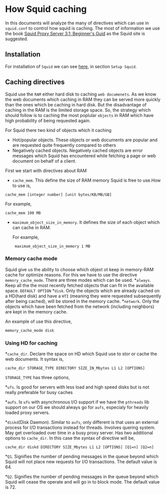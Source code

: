 # How Squid caching

In this documents will analyze the many of directives which can use in `squid.conf` to control how squid is caching.
The most of information we use the book [Squid Proxy Server 3.1: Beginner's Guid]() as the Squid site is suggested.

## Installation 
For installation of `Squid` we can see [here](https://github.com/spartakos87/my_thesis/tree/master/ProxyServer), in
section `Setup Squid`.

## Caching directives

Squid use the `RAM` either hard disk to caching `web documenets`. As we know the web documents which caching in RAM they
can be served more quickly than the ones which be caching in hard disk. But the disadvantage of caching in the RAM is 
the limited storage space. So, the strategy which should follow is to caching the most poplular `objects` in RAM which
have high probability of being requested again.

For Squid there two kind of objects which it caching
* Hot/popular objects. These objects or web documents are popular and are requested quite frequently compared to
others
* Negatively cached objects. Negatively cached objects are error messages which Squid has encountered while fetching
a page or web document on behalf of a client.

First we start with directives about RAM

* `cache_mem`. This define the size of RAM memory Squid is free to use.How to use is,
```buildoutcfg
cache_mem [integer number] [unit bytes/KB/MB/GB]
```
For example,
```buildoutcfg
cache_mem 100 MB
```

* `maximum_object_size_in_memory`. It defines the size of each object which can cache in RAM.

  For example,
  ```buildoutcfg
   maximum_object_size_in_memory 1 MB
  ```

### Memory cache mode
Squid give us the ability to choose which objext ot keep in memory-RAM cache for optimize reasons. For this we have to 
use the directive `memory_cache_mode`.  There are three modes which can be used.
*`always`. Keep all the the most recently fetched objects that can fit in the available space. `DEFAULT OPTION`
*`disk`. Only the objects which are already cached on a HD(hard disk) and have a `HTI` (meaning they were requested subsequently after being
cached), will be stored in the memory cache.
*`network`. Only the objects which have been fetched from the network (including neighbors)
are kept in the memory cache.

An example of use this directive,
```buildoutcfg
memory_cache_mode disk
```

### Using HD for caching
*`cache_dir`. Declare the space on HD which Squid use to stor or cache the web documents. It syntax is,
```buildoutcfg
cache_dir STORAGE_TYPE DIRECTORY SIZE_IN_Mbytes L1 L2 [OPTIONS]
```

`STORAGE_TYPE` has three options,

*`ufs`. Is good for servers with less load and high speed disks but is not really preferable for busy caches

*`aufs`. Is `ufs` with asynchronous I/O support if we have the `pthreads` lib support on our OS we should always go for
`aufs`, especialy for heavily loaded proxy servers.

*`diskd`(Disk Daemon). Similar to `aufs`, only different is that uses an external process for I/O transactions instead
for threads. Involves quering system. May get overloaded over time in a busy proxy server. Has two additional options to 
`cache_dir`. In this case the syntax of directive will be,
```buildoutcfg
cache_dir diskd DIRECTORY SIZE_Mbytes L1 L2 [OPTIONS] [Q1=n] [Q2=n]
```
*`Q1`. Signifies the number of pending messages in the queue beyond which Squid will not place new requests for I/O
 transactions. The default value is 64. 

*`Q2`. Signifies the number of pending messages in the queue beyond which Squid will cease the operate and will go in to
block mode.  The default value is 72.
 